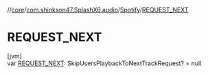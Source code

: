 //[core](../../../index.md)/[com.shinkson47.SplashX6.audio](../index.md)/[Spotify](index.md)/[REQUEST_NEXT](-r-e-q-u-e-s-t_-n-e-x-t.md)

# REQUEST_NEXT

[jvm]\
var [REQUEST_NEXT](-r-e-q-u-e-s-t_-n-e-x-t.md): SkipUsersPlaybackToNextTrackRequest? = null
